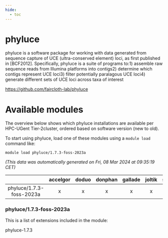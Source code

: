 ```yaml
---
hide:
  - toc
---
```


phyluce
=======


phyluce is a software package for working with data generated from sequence capture of UCE (ultra-conserved element) loci, as first published in [BCF2012]. Specifically, phyluce is a suite of programs to:1) assemble raw sequence reads from Illumina platforms into contigs2) determine which contigs represent UCE loci3) filter potentially paralagous UCE loci4) generate different sets of UCE loci across taxa of interest

https://github.com/faircloth-lab/phyluce
# Available modules


The overview below shows which phyluce installations are available per HPC-UGent Tier-2cluster, ordered based on software version (new to old).

To start using phyluce, load one of these modules using a `module load` command like:

```shell
module load phyluce/1.7.3-foss-2023a
```

*(This data was automatically generated on Fri, 08 Mar 2024 at 09:35:19 CET)*  

| |accelgor|doduo|donphan|gallade|joltik|skitty|
| :---: | :---: | :---: | :---: | :---: | :---: | :---: |
|phyluce/1.7.3-foss-2023a|x|x|x|x|x|x|


### phyluce/1.7.3-foss-2023a

This is a list of extensions included in the module:

phyluce-1.7.3